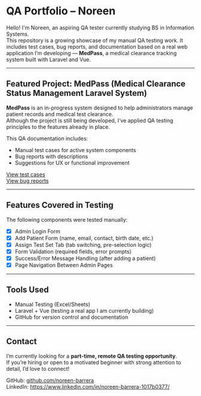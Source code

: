 # QA Portfolio – Noreen

Hello! I'm Noreen, an aspiring QA tester currently studying BS in Information Systems.  
This repository is a growing showcase of my manual QA testing work. It includes test cases, bug reports, and documentation based on a real web application I’m developing — **MedPass**, a medical clearance tracking system built with Laravel and Vue.

---

## Featured Project: MedPass (Medical Clearance Status Management Laravel System)

**MedPass** is an in-progress system designed to help administrators manage patient records and medical test clearance.  
Although the project is still being developed, I’ve applied QA testing principles to the features already in place.

This QA documentation includes:
- Manual test cases for active system components
- Bug reports with descriptions
- Suggestions for UX or functional improvement

[View test cases](./medpass-testing/test-cases.xlsx)  
[View bug reports](./medpass-testing/bug-reports.md)

---

## Features Covered in Testing

The following components were tested manually:

- [x] Admin Login Form
- [x] Add Patient Form (name, email, contact, birth date, etc.)
- [x] Assign Test Set Tab (tab switching, pre-selection logic)
- [x] Form Validation (required fields, error prompts)
- [x] Success/Error Message Handling (after adding a patient)
- [x] Page Navigation Between Admin Pages

---

## Tools Used

- Manual Testing (Excel/Sheets)
- Laravel + Vue (testing a real app I am currently building)
- GitHub for version control and documentation

---

## Contact

I’m currently looking for a **part-time, remote QA testing opportunity**.  
If you’re hiring or open to a motivated beginner with strong attention to detail, I’d love to connect!

GitHub: [github.com/noreen-barrera](https://github.com/noreen-barrera)  
LinkedIn: https://www.linkedin.com/in/noreen-barrera-1017b0377/
